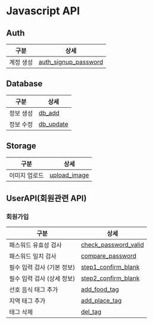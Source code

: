 # Javascript API

## Auth

| 구분      | 상세                                                                                           |
| --------- | ---------------------------------------------------------------------------------------------- |
| 계정 생성 | [auth_signup_password](https://motionbit95.github.io/mixmate/global.html#auth_signup_password) |

## Database

| 구분      | 상세                                                                     |
| --------- | ------------------------------------------------------------------------ |
| 정보 생성 | [db_add](https://motionbit95.github.io/mixmate/global.html#db_add)       |
| 정보 수정 | [db_update](https://motionbit95.github.io/mixmate/global.html#db_update) |

## Storage

| 구분          | 상세                                                                           |
| ------------- | ------------------------------------------------------------------------------ |
| 이미지 업로드 | [upload_image](https://motionbit95.github.io/mixmate/global.html#upload_image) |

## UserAPI(회원관련 API)

### 회원가입

| 구분                       | 상세                                                                                           |
| -------------------------- | ---------------------------------------------------------------------------------------------- |
| 패스워드 유효성 검사       | [check_password_valid](https://motionbit95.github.io/mixmate/global.html#check_password_valid) |
| 패스워드 일치 검사         | [compare_password](https://motionbit95.github.io/mixmate/global.html#compare_password)         |
| 필수 입력 검사 (기본 정보) | [step1_confirm_blank](https://motionbit95.github.io/mixmate/global.html#step1_confirm_blank)   |
| 필수 입력 검사 (상세 정보) | [step2_confirm_blank](https://motionbit95.github.io/mixmate/global.html#step1_confirm_blank)   |
| 선호 음식 태그 추가        | [add_food_tag](https://motionbit95.github.io/mixmate/global.html#add_food_tag)                 |
| 지역 태그 추가             | [add_place_tag](https://motionbit95.github.io/mixmate/global.html#add_place_tag)               |
| 태그 삭제                  | [del_tag](https://motionbit95.github.io/mixmate/global.html#del_tag)                           |
